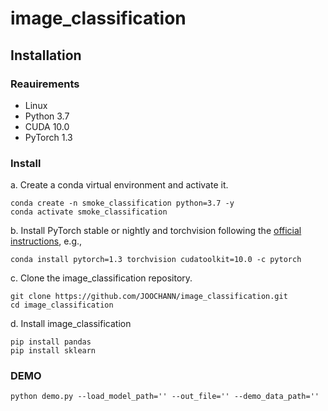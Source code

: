 # image_classification


## Installation

### Reauirements

- Linux
- Python 3.7
- CUDA 10.0
- PyTorch 1.3

### Install

a. Create a conda virtual environment and activate it.

```shell
conda create -n smoke_classification python=3.7 -y
conda activate smoke_classification
```
b. Install PyTorch stable or nightly and torchvision following the [official instructions](https://pytorch.org/), e.g.,

```shell
conda install pytorch=1.3 torchvision cudatoolkit=10.0 -c pytorch
```

c. Clone the image_classification repository.

```shell
git clone https://github.com/JOOCHANN/image_classification.git
cd image_classification
```

d. Install image_classification

```shell
pip install pandas
pip install sklearn
```

### DEMO

```shell
python demo.py --load_model_path='' --out_file='' --demo_data_path=''
```